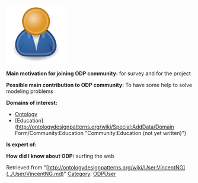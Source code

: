 [![Image:ODPUser.png](../images/a/a6/ODPUser.png)](../Image/ODPUser.png.md "Image:ODPUser.png")




  





__Main motivation for joining ODP community:__ for survey and for the project


__Possible main contribution to ODP community:__ To have some help to solve modeling problems


__Domains of interest:__



* [Ontology](../Community/Ontology-based_models.md "Community:Ontology")
* [Education](http://ontologydesignpatterns.org/wiki/Special:AddData/Domain Form/Community:Education "Community:Education (not yet written)")


__Is expert of:__


  

__How did I know about ODP:__ surfing the web






Retrieved from "[http://ontologydesignpatterns.org/wiki/User:VincentNG](../User/VincentNG.md)"
 [Category](http://ontologydesignpatterns.org/wiki/Special:Categories "Special:Categories"): [ODPUser](../Category/ODPUser.md "Category:ODPUser")